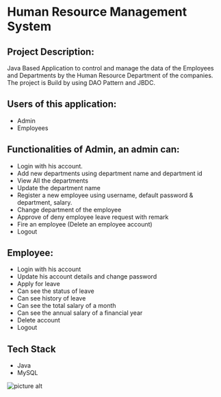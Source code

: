 # Human Resource Management System 

## Project Description:
Java Based Application to control and manage the data of the Employees and Departments by the Human Resource Department of the companies. The project is Build by using DAO Pattern and JBDC.

## Users of this application:
* Admin
* Employees


## Functionalities of Admin, an admin can:

* Login with his account.
* Add new departments using department name and department id 
* View All the departments
* Update the department name
* Register a new employee using username, default password & department, salary.
* Change department of the employee
* Approve of deny employee leave request with remark
* Fire an employee (Delete an employee account)
* Logout


## Employee:
* Login with his account
* Update his account details and change password
* Apply for leave
* Can see the status of leave
* Can see history of leave
* Can see the total salary of a month
* Can see the annual salary of a financial year
* Delete account
* Logout


## Tech Stack
* Java
* MySQL

 ![picture alt](https://dbdiagram.io/d/6429a58f5758ac5f1726152c "ER Diagram of Database")
